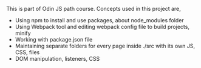 This is part of Odin JS path course. Concepts used in this project are,
- Using npm to install and use packages, about node_modules folder
- Using Webpack tool and editing webpack config file to build projects, minify
- Working with package.json file
- Maintaining separate folders for every page inside ./src with its own JS, CSS, files
- DOM manipulation, listeners, CSS